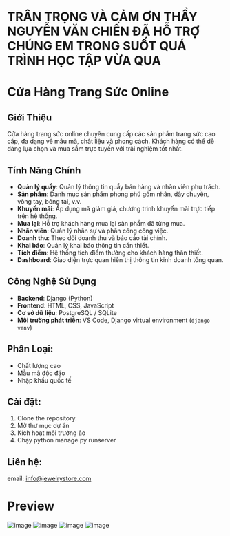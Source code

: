 # TRÂN TRỌNG VÀ CẢM ƠN THẦY NGUYỄN VĂN CHIẾN ĐÃ HỖ TRỢ CHÚNG EM TRONG SUỐT QUÁ TRÌNH HỌC TẬP VỪA QUA

# Cửa Hàng Trang Sức Online

## Giới Thiệu
Cửa hàng trang sức online chuyên cung cấp các sản phẩm trang sức cao cấp, đa dạng về mẫu mã, chất liệu và phong cách. Khách hàng có thể dễ dàng lựa chọn và mua sắm trực tuyến với trải nghiệm tốt nhất.

## Tính Năng Chính
- **Quản lý quầy**: Quản lý thông tin quầy bán hàng và nhân viên phụ trách.
- **Sản phẩm**: Danh mục sản phẩm phong phú gồm nhẫn, dây chuyền, vòng tay, bông tai, v.v.
- **Khuyến mãi**: Áp dụng mã giảm giá, chương trình khuyến mãi trực tiếp trên hệ thống.
- **Mua lại**: Hỗ trợ khách hàng mua lại sản phẩm đã từng mua.
- **Nhân viên**: Quản lý nhân sự và phân công công việc.
- **Doanh thu**: Theo dõi doanh thu và báo cáo tài chính.
- **Khai báo**: Quản lý khai báo thông tin cần thiết.
- **Tích điểm**: Hệ thống tích điểm thưởng cho khách hàng thân thiết.
- **Dashboard**: Giao diện trực quan hiển thị thông tin kinh doanh tổng quan.

## Công Nghệ Sử Dụng
- **Backend**: Django (Python)
- **Frontend**: HTML, CSS, JavaScript
- **Cơ sở dữ liệu**: PostgreSQL / SQLite
- **Môi trường phát triển**: VS Code, Django virtual environment (`django venv`)

## Phân Loại:
- Chất lượng cao
- Mẫu mã độc đáo
- Nhập khẩu quốc tế

## Cài đặt:
1. Clone the repository.
2. Mở thư mục dự án
3. Kích hoạt môi trường ảo
4. Chạy python manage.py runserver

## Liên hệ:
email: info@jewelrystore.com
# Preview 
![image](https://github.com/user-attachments/assets/337b8565-6292-48e3-9187-1bc29751d960)
![image](https://github.com/user-attachments/assets/788c5015-eac3-4287-a65a-8b0dce480674)
![image](https://github.com/user-attachments/assets/898b1940-1492-434b-a123-c7329943de07)
![image](https://github.com/user-attachments/assets/366c767b-9c75-484c-8347-252120c102b7)




